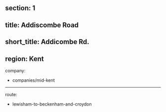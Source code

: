 section: 1
----
title: Addiscombe Road
----
short_title: Addicombe Rd.
----
region: Kent
----
company:
- companies/mid-kent
----
route:
- lewisham-to-beckenham-and-croydon
